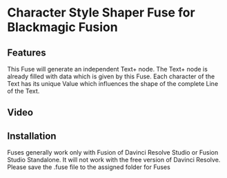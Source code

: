 # Character Style Shaper Fuse for Blackmagic Fusion
## Features
This Fuse will generate an independent Text+ node. The Text+ node is already filled with data which is given by this Fuse. Each character of the Text has its unique Value which influences the shape of the complete Line of the Text.
## Video
## Installation
Fuses generally work only with Fusion of Davinci Resolve Studio or Fusion Studio Standalone. It will not work with the free version of Davinci Resolve.
Please save the .fuse file to the assigned folder for Fuses
